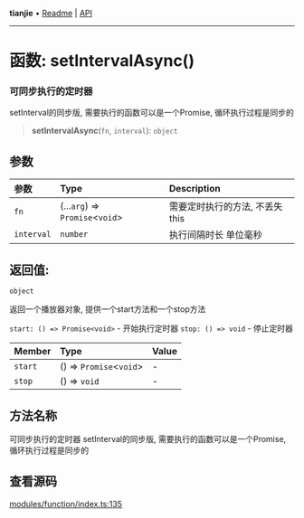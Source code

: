 **tianjie** • [Readme](../README.md) \| [API](../globals.md)

***

# 函数: setIntervalAsync()

### 可同步执行的定时器
setInterval的同步版, 需要执行的函数可以是一个Promise, 循环执行过程是同步的

<a id="undefined" name="undefined"></a>

> **setIntervalAsync**(`fn`, `interval`): `object`

## 参数

| 参数 | Type | Description |
| :------ | :------ | :------ |
| `fn` | (...`arg`) => `Promise`\<`void`\> | 需要定时执行的方法, 不丢失this |
| `interval` | `number` | 执行间隔时长 单位毫秒 |

## 返回值:

`object`

返回一个播放器对象, 提供一个start方法和一个stop方法

`start: () => Promise<void>` - 开始执行定时器
`stop: () => void` - 停止定时器

| Member | Type | Value |
| :------ | :------ | :------ |
| `start` | () => `Promise`\<`void`\> | - |
| `stop` | () => `void` | - |

## 方法名称

可同步执行的定时器
setInterval的同步版, 需要执行的函数可以是一个Promise, 循环执行过程是同步的

## 查看源码

[modules/function/index.ts:135](https://github.com/hacxy/tianjie/blob/245b0df79651d6de91859938cd5e7b7a04797496/src/modules/function/index.ts#L135)
